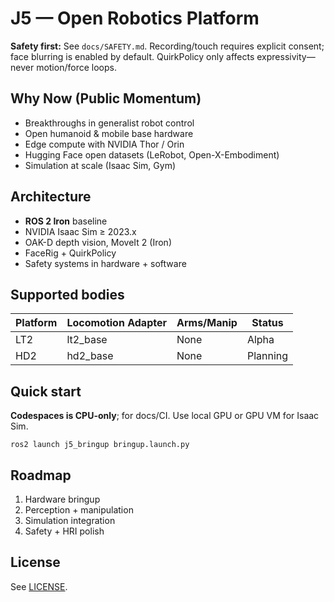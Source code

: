 # J5 — Open Robotics Platform

**Safety first:** See `docs/SAFETY.md`. Recording/touch requires explicit consent; face blurring is enabled by default. QuirkPolicy only affects expressivity—never motion/force loops.

## Why Now (Public Momentum)
- Breakthroughs in generalist robot control
- Open humanoid & mobile base hardware
- Edge compute with NVIDIA Thor / Orin
- Hugging Face open datasets (LeRobot, Open-X-Embodiment)
- Simulation at scale (Isaac Sim, Gym)

## Architecture
- **ROS 2 Iron** baseline
- NVIDIA Isaac Sim ≥ 2023.x
- OAK-D depth vision, MoveIt 2 (Iron)
- FaceRig + QuirkPolicy
- Safety systems in hardware + software

## Supported bodies
| Platform | Locomotion Adapter | Arms/Manip | Status     |
|----------|--------------------|------------|------------|
| LT2      | lt2_base            | None       | Alpha      |
| HD2      | hd2_base            | None       | Planning   |


## Quick start
**Codespaces is CPU-only**; for docs/CI. Use local GPU or GPU VM for Isaac Sim.

```
ros2 launch j5_bringup bringup.launch.py
```

## Roadmap
1. Hardware bringup
2. Perception + manipulation
3. Simulation integration
4. Safety + HRI polish

## License
See [LICENSE](LICENSE).
